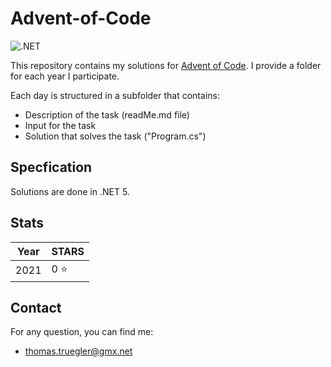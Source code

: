 # Advent-of-Code

![.NET](https://github.com/true-gler/advent-of-code/workflows/.NET/badge.svg?branch=main)

This repository contains my solutions for [Advent of Code](https://adventofcode.com/). 
I provide a folder for each year I participate.

Each day is structured in a subfolder that contains:

- Description of the task (readMe.md file)
- Input for the task
- Solution that solves the task ("Program.cs")

## Specfication
Solutions are done in .NET 5.

## Stats

| Year | STARS |
 ------------- | ------------- |
 2021 | 0 :star:|

## Contact
For any question, you can find me:
- thomas.truegler@gmx.net
